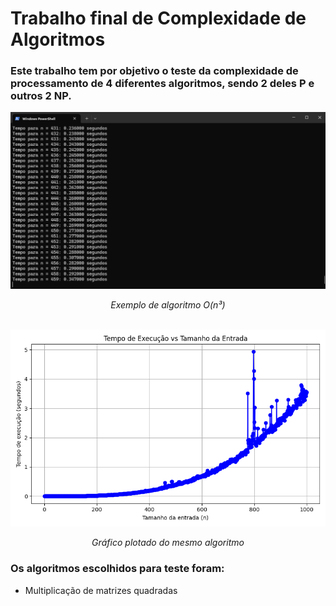 # Trabalho final de Complexidade de Algoritmos

### Este trabalho tem por objetivo o teste da complexidade de processamento de 4 diferentes algoritmos, sendo 2 deles P e outros 2 NP.

<img src="testePowerShell.png" name="adwa">
<p align="center"><i>Exemplo de algoritmo O(n³)</i></p>
<br>

<img src="multMatrizesQuadradas/geraGrafico/n1000s.png" name="adwa">
<p align="center"><i>Gráfico plotado do mesmo algoritmo</i></p>

### Os algoritmos escolhidos para teste foram:

<ul>
    <li>Multiplicação de matrizes quadradas</li>
</ul>
